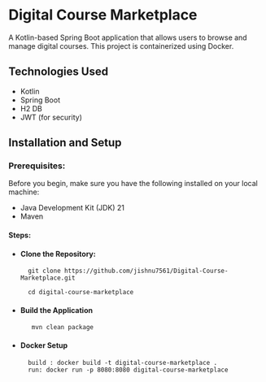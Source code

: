 
# Digital Course Marketplace

A Kotlin-based Spring Boot application that allows users to browse and manage digital courses. This project is containerized using Docker.


## Technologies Used

- Kotlin
- Spring Boot
- H2 DB
- JWT (for security)
## Installation and Setup

### Prerequisites:
Before you begin, make sure you have the following installed on your local machine:

- Java Development Kit (JDK) 21
- Maven

#### Steps:

- #### Clone the Repository:
        git clone https://github.com/jishnu7561/Digital-Course-Marketplace.git

        cd digital-course-marketplace
- #### Build the Application
         mvn clean package
- ####  Docker Setup
        build : docker build -t digital-course-marketplace .
        run: docker run -p 8080:8080 digital-course-marketplace


  
